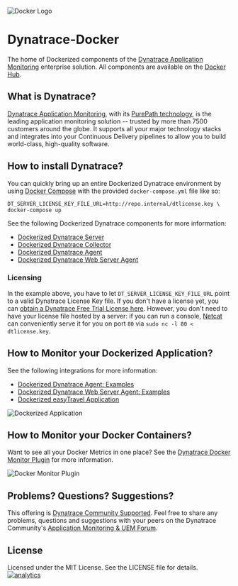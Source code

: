 ![Docker Logo](https://github.com/dynaTrace/Dynatrace-Docker/blob/images/docker-logo.png)

# Dynatrace-Docker

The home of Dockerized components of the [Dynatrace Application Monitoring](http://www.dynatrace.com/en/ecosystem/docker.html) enterprise solution. All components are available on the [Docker Hub](https://hub.docker.com/u/dynatrace/).

## What is Dynatrace?

[Dynatrace Application Monitoring](http://www.dynatrace.com/en/products/application-monitoring.html), with its [PurePath technology](http://www.dynatrace.com/en_us/application-performance-management/products/purepath-technology.html), is the leading application monitoring solution -- trusted by more than 7500 customers around the globe. It supports all your major technology stacks and integrates into your Continuous Delivery pipelines to allow you to build world-class, high-quality software.

## How to install Dynatrace?

You can quickly bring up an entire Dockerized Dynatrace environment by using [Docker Compose](https://docs.docker.com/compose/) with the provided `docker-compose.yml` file like so:

```
DT_SERVER_LICENSE_KEY_FILE_URL=http://repo.internal/dtlicense.key \
docker-compose up
```

See the following Dockerized Dynatrace components for more information:

- [Dockerized Dynatrace Server](https://github.com/dynaTrace/Dynatrace-Docker/tree/master/Dynatrace-Server)
- [Dockerized Dynatrace Collector](https://github.com/dynaTrace/Dynatrace-Docker/tree/master/Dynatrace-Collector)
- [Dockerized Dynatrace Agent](https://github.com/dynaTrace/Dynatrace-Docker/tree/master/Dynatrace-Agent)
- [Dockerized Dynatrace Web Server Agent](https://github.com/dynaTrace/Dynatrace-Docker/tree/master/Dynatrace-WebServer-Agent)

### Licensing

In the example above, you have to let `DT_SERVER_LICENSE_KEY_FILE_URL` point to a valid Dynatrace License Key file. If you don't have a license yet, you can [obtain a Dynatrace Free Trial License here](http://bit.ly/dttrial-docker-github). However, you don't need to have your license file hosted by a server: if you can run a console, [Netcat](https://en.wikipedia.org/wiki/Netcat) can conveniently serve it for you on port `80` via `sudo nc -l 80 < dtlicense.key`.

## How to Monitor your Dockerized Application?

See the following integrations for more information:

- [Dockerized Dynatrace Agent: Examples](https://github.com/dynaTrace/Dynatrace-Docker/tree/master/Dynatrace-Agent-Examples)
- [Dockerized Dynatrace Web Server Agent: Examples](https://github.com/dynaTrace/Dynatrace-Docker/tree/master/Dynatrace-WebServer-Agent-Examples)
- [Dockerized easyTravel Application](https://github.com/dynaTrace/Dynatrace-easyTravel-Docker)

![Dockerized Application](https://github.com/dynaTrace/Dynatrace-Docker/blob/images/dockerized-application.png)

## How to Monitor your Docker Containers?

Want to see all your Docker Metrics in one place? See the [Dynatrace Docker Monitor Plugin](https://community.dynatrace.com/community/display/DL/Docker+Monitor+Plugin) for more information.

![Docker Monitor Plugin](https://github.com/dynaTrace/Dynatrace-Docker/blob/images/docker-monitor-plugin.png)

## Problems? Questions? Suggestions?

This offering is [Dynatrace Community Supported](https://community.dynatrace.com/community/display/DL/Support+Levels#SupportLevels-Communitysupported/NotSupportedbyDynatrace(providedbyacommunitymember)). Feel free to share any problems, questions and suggestions with your peers on the Dynatrace Community's [Application Monitoring & UEM Forum](https://answers.dynatrace.com/spaces/146/index.html).

## License

Licensed under the MIT License. See the LICENSE file for details.
[![analytics](https://www.google-analytics.com/collect?v=1&t=pageview&_s=1&dl=https%3A%2F%2Fgithub.com%2FdynaTrace&dp=%2FDynatrace-Docker&dt=Dynatrace-Docker&_u=Dynatrace~&cid=github.com%2FdynaTrace&tid=UA-54510554-5&aip=1)]()
